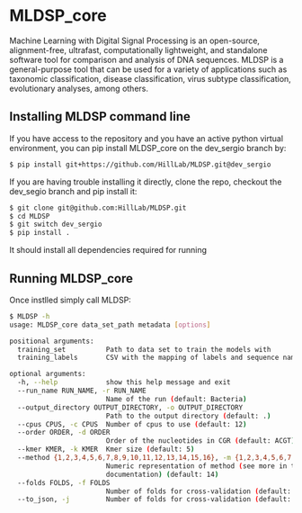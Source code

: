 # MLDSP_core

Machine Learning with Digital Signal Processing is an open-source, alignment-free, ultrafast, computationally
lightweight, and standalone software tool for comparison and analysis of DNA sequences. MLDSP is a general-purpose tool
that can be used for a variety of applications such as taxonomic classification, disease classification, virus subtype
classification, evolutionary analyses, among others.

## Installing MLDSP command line

If you have access to the repository and you have an active python virtual environment, you can pip install MLDSP_core
on the dev_sergio branch by:

```bash
$ pip install git+https://github.com/HillLab/MLDSP.git@dev_sergio
```

If you are having trouble installing it directly, clone the repo, checkout the dev_segio branch and pip install it:

```bash
$ git clone git@github.com:HillLab/MLDSP.git
$ cd MLDSP
$ git switch dev_sergio
$ pip install .
```

It should install all dependencies required for running

## Running MLDSP_core

Once instlled simply call MLDSP:

```bash
$ MLDSP -h
usage: MLDSP_core data_set_path metadata [options]

positional arguments:
  training_set          Path to data set to train the models with
  training_labels       CSV with the mapping of labels and sequence names

optional arguments:
  -h, --help            show this help message and exit
  --run_name RUN_NAME, -r RUN_NAME
                        Name of the run (default: Bacteria)
  --output_directory OUTPUT_DIRECTORY, -o OUTPUT_DIRECTORY
                        Path to the output directory (default: .)
  --cpus CPUS, -c CPUS  Number of cpus to use (default: 12)
  --order ORDER, -d ORDER
                        Order of the nucleotides in CGR (default: ACGT)
  --kmer KMER, -k KMER  Kmer size (default: 5)
  --method {1,2,3,4,5,6,7,8,9,10,11,12,13,14,15,16}, -m {1,2,3,4,5,6,7,8,9,10,11,12,13,14,15,16}
                        Numeric representation of method (see more in the
                        documentation) (default: 14)
  --folds FOLDS, -f FOLDS
                        Number of folds for cross-validation (default: 10)
  --to_json, -j         Number of folds for cross-validation (default: False)

```